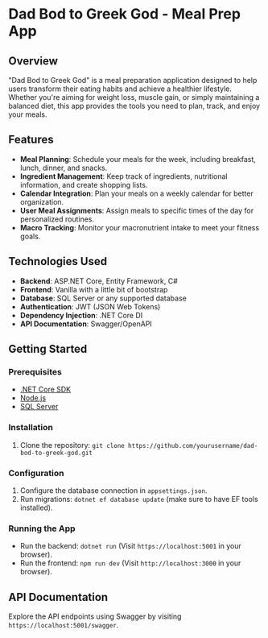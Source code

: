 # Dad Bod to Greek God - Meal Prep App

## Overview

"Dad Bod to Greek God" is a meal preparation application designed to help users transform their eating habits and achieve a healthier lifestyle. Whether you're aiming for weight loss, muscle gain, or simply maintaining a balanced diet, this app provides the tools you need to plan, track, and enjoy your meals.

## Features

- **Meal Planning**: Schedule your meals for the week, including breakfast, lunch, dinner, and snacks.
- **Ingredient Management**: Keep track of ingredients, nutritional information, and create shopping lists.
- **Calendar Integration**: Plan your meals on a weekly calendar for better organization.
- **User Meal Assignments**: Assign meals to specific times of the day for personalized routines.
- **Macro Tracking**: Monitor your macronutrient intake to meet your fitness goals.

## Technologies Used

- **Backend**: ASP.NET Core, Entity Framework, C#
- **Frontend**: Vanilla with a little bit of bootstrap
- **Database**: SQL Server or any supported database
- **Authentication**: JWT (JSON Web Tokens)
- **Dependency Injection**: .NET Core DI
- **API Documentation**: Swagger/OpenAPI

## Getting Started

### Prerequisites

- [.NET Core SDK](https://dotnet.microsoft.com/download)
- [Node.js](https://nodejs.org/)
- [SQL Server](https://www.microsoft.com/en-us/sql-server/sql-server-downloads)

### Installation

1. Clone the repository: `git clone https://github.com/yourusername/dad-bod-to-greek-god.git`

### Configuration

1. Configure the database connection in `appsettings.json`.
2. Run migrations: `dotnet ef database update` (make sure to have EF tools installed).

### Running the App

- Run the backend: `dotnet run` (Visit `https://localhost:5001` in your browser).
- Run the frontend: `npm run dev` (Visit `http://localhost:3000` in your browser).

## API Documentation

Explore the API endpoints using Swagger by visiting `https://localhost:5001/swagger`.
